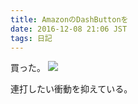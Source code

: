 ```yaml
---
title: AmazonのDashButtonを
date: 2016-12-08 21:06 JST
tags: 日記
---
```


買った。
![](2016/12-08-amazon-dash-button-001.jpg)
  
連打したい衝動を抑えている。